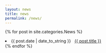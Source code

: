 ```yaml
---
layout: news
title: news
permalink: /news/
---
```



{% for post in site.categories.News %}
 <li><span>{{ post.date | date_to_string }}</span> &nbsp; <a href="{{ post.url }}">{{ post.title }}</a></li>
{% endfor %}


